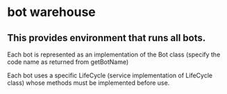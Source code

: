 # bot warehouse
## This provides environment that runs all bots.

Each bot is represented as an implementation of the Bot class (specify the code name as returned from getBotName)

Each bot uses a specific LifeCycle (service implementation of LifeCycle class) whose methods must be implemented before use.
